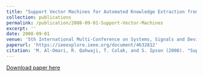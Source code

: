 ```yaml
---
title: "Support Vector Machines for Automated Knowledge Extraction from Historical Solar Data: A Practical Study on CME Predictions"
collection: publications
permalink: /publication/2008-09-01-Support-Vector-Machines
excerpt: ''
date: 2008-09-01
venue: '5th International Multi-Conference on Systems, Signals and Devices (IEEE SSD 2008)'
paperurl: 'https://ieeexplore.ieee.org/document/4632812'
citation: 'M. Al-Omari, R. Qahwaji, T. Colak, and S. Ipson (2008). "Support Vector Machines for Automated Knowledge Extraction from Historical Solar Data: A Practical Study on CME Predictions," in 5th International Multi-Conference on Systems, Signals and Devices (IEEE SSD 2008), Amman, Jordan, pp. 1-6.'
---
```


[Download paper here](https://ieeexplore.ieee.org/stamp/stamp.jsp?tp=&arnumber=4632812)
